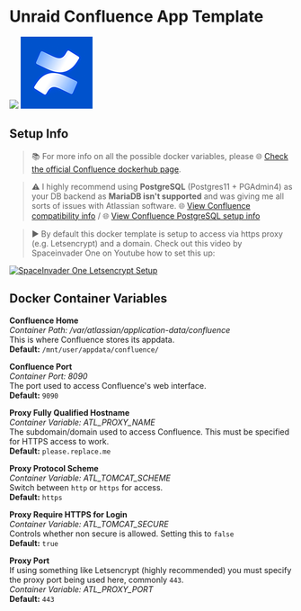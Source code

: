 # Unraid Confluence App Template

<img src="https://craftassets.unraid.net/uploads/_1200x630_crop_center-center_82_none/seo-unraid.png" width="720"/> <img src="https://github.com/Zerreth/UnraidConfluence/raw/master/Confluence.png" width="128"/> 

## Setup Info

> 📚 For more info on all the possible docker variables, please 🌐 [Check the official Confluence dockerhub page](https://hub.docker.com/r/atlassian/confluence-server/).

> ⚠️ I highly recommend using **PostgreSQL** (Postgres11 + PGAdmin4) as your DB backend as **MariaDB isn't supported** and was giving me all sorts of issues with Atlassian software.
🌐 [View Confluence compatibility info](https://confluence.atlassian.com/jseng/supported-platforms-881686453.html) / 
🌐 [View Confluence PostgreSQL setup info](https://confluence.atlassian.com/doc/database-setup-for-postgresql-173244522.html)

> ▶️ By default this docker template is setup to access via https proxy (e.g. Letsencrypt) and a domain. Check out this video by Spaceinvader One on Youtube how to set this up:

[![SpaceInvader One Letsencrypt Setup](http://img.youtube.com/vi/I0lhZc25Sro/0.jpg)](http://www.youtube.com/watch?v=I0lhZc25Sro)

## Docker Container Variables

**Confluence Home**  
*Container Path: /var/atlassian/application-data/confluence*  
This is where Confluence stores its appdata.  
**Default:** `/mnt/user/appdata/confluence/`  

**Confluence Port**  
*Container Port: 8090*  
The port used to access Confluence's web interface.  
**Default:** `9090`  

**Proxy Fully Qualified Hostname**  
*Container Variable: ATL_PROXY_NAME*  
The subdomain/domain used to access Confluence. This must be specified for HTTPS access to work.  
**Default:** `please.replace.me`  

**Proxy Protocol Scheme**  
*Container Variable: ATL_TOMCAT_SCHEME*  
Switch between `http` or `https` for access.  
**Default:** `https`  

**Proxy Require HTTPS for Login**  
*Container Variable: ATL_TOMCAT_SECURE*  
Controls whether non secure is allowed. Setting this to `false`  
**Default:** `true`  

**Proxy Port**  
If using something like Letsencrypt (highly recommended) you must specify the proxy port being used here, commonly `443`.  
*Container Variable: ATL_PROXY_PORT*  
**Default:** `443`  
